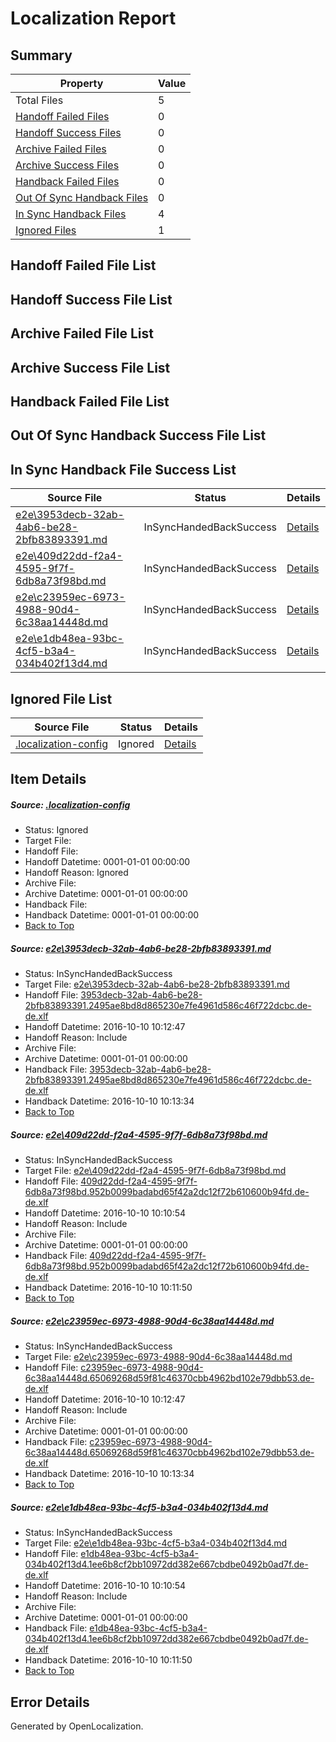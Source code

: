 # <a name='report-top'></a> Localization Report

## Summary
 Property | Value 
 -------- | ----- 
 Total Files | 5
[ Handoff Failed Files ](#handoff-failed-list)| 0
[ Handoff Success Files ](#handoff-success-list)| 0
[ Archive Failed Files ](#archive-failed-list)| 0
[ Archive Success Files ](#archive-success-list)| 0
[ Handback Failed Files ](#handback-failed-list)| 0
[ Out Of Sync Handback Files ](#outofsync-handback-success-list)| 0
[ In Sync Handback Files ](#insync-handback-success-list)| 4
[ Ignored Files ](#ignored-list)| 1

## <a name='handoff-failed-list'></a> Handoff Failed File List

## <a name='handoff-success-list'></a> Handoff Success File List

## <a name='archive-failed-list'></a> Archive Failed File List

## <a name='archive-success-list'></a> Archive Success File List

## <a name='handback-failed-list'></a> Handback Failed File List

## <a name='outofsync-handback-success-list'></a> Out Of Sync Handback Success File List

## <a name='insync-handback-success-list'></a> In Sync Handback File Success List
 Source File | Status | Details 
 ----------- | ------ | ------- 
 [e2e\3953decb-32ab-4ab6-be28-2bfb83893391.md](https://github.com/OpenLocalizationTestOrg/ol-test0/blob/4037a1886b184ce6599e16adaaf2b9de26b54592/e2e/3953decb-32ab-4ab6-be28-2bfb83893391.md) | InSyncHandedBackSuccess | [Details](#3db7d11b9796919652c9527511831d44b037c5bf1)
 [e2e\409d22dd-f2a4-4595-9f7f-6db8a73f98bd.md](https://github.com/OpenLocalizationTestOrg/ol-test0/blob/9c9ca23dfbb3def4975df7089c56198826414625/e2e/409d22dd-f2a4-4595-9f7f-6db8a73f98bd.md) | InSyncHandedBackSuccess | [Details](#96fa1998bb3ab4ad48ca44f7804b7be1bd080ba42)
 [e2e\c23959ec-6973-4988-90d4-6c38aa14448d.md](https://github.com/OpenLocalizationTestOrg/ol-test0/blob/4037a1886b184ce6599e16adaaf2b9de26b54592/e2e/c23959ec-6973-4988-90d4-6c38aa14448d.md) | InSyncHandedBackSuccess | [Details](#e4d37ca193e82acbb51cd6de2e43dbf482464d0f3)
 [e2e\e1db48ea-93bc-4cf5-b3a4-034b402f13d4.md](https://github.com/OpenLocalizationTestOrg/ol-test0/blob/9c9ca23dfbb3def4975df7089c56198826414625/e2e/e1db48ea-93bc-4cf5-b3a4-034b402f13d4.md) | InSyncHandedBackSuccess | [Details](#4892af986503bf50f776b88da44e167b4f08a18a4)

## <a name='ignored-list'></a> Ignored File List
 Source File | Status | Details 
 ----------- | ------ | ------- 
 [.localization-config](https://github.com/OpenLocalizationTestOrg/ol-test0/blob/4037a1886b184ce6599e16adaaf2b9de26b54592/.localization-config) | Ignored | [Details](#c268a05ecaa7ec85942ed632c29928ee5bd6da8d0)

## Item Details
##### <a name='c268a05ecaa7ec85942ed632c29928ee5bd6da8d0'></a> Source: [.localization-config](https://github.com/OpenLocalizationTestOrg/ol-test0/blob/4037a1886b184ce6599e16adaaf2b9de26b54592/.localization-config)
* Status: Ignored
* Target File: 
* Handoff File: 
* Handoff Datetime: 0001-01-01 00:00:00
* Handoff Reason: Ignored
* Archive File: 
* Archive Datetime: 0001-01-01 00:00:00
* Handback File: 
* Handback Datetime: 0001-01-01 00:00:00
* [Back to Top](#report-top)

##### <a name='3db7d11b9796919652c9527511831d44b037c5bf1'></a> Source: [e2e\3953decb-32ab-4ab6-be28-2bfb83893391.md](https://github.com/OpenLocalizationTestOrg/ol-test0/blob/4037a1886b184ce6599e16adaaf2b9de26b54592/e2e/3953decb-32ab-4ab6-be28-2bfb83893391.md)
* Status: InSyncHandedBackSuccess
* Target File: [e2e\3953decb-32ab-4ab6-be28-2bfb83893391.md](https://github.com/OpenLocalizationTestOrg/ol-test0-dede/blob/94cce3fdbba77c562291a21cbcbbc5e533254261/e2e/3953decb-32ab-4ab6-be28-2bfb83893391.md)
* Handoff File: [3953decb-32ab-4ab6-be28-2bfb83893391.2495ae8bd8d865230e7fe4961d586c46f722dcbc.de-de.xlf](https://github.com/OpenLocalizationTestOrg/ol-test0-handoff/blob/faa9e15f4f0c8e61091b933c7ac98619081352e7/ol-handoff/OpenLocalizationTestOrg/ol-test0-dede/qimu/high/3953decb-32ab-4ab6-be28-2bfb83893391.2495ae8bd8d865230e7fe4961d586c46f722dcbc.de-de.xlf)
* Handoff Datetime: 2016-10-10 10:12:47
* Handoff Reason: Include
* Archive File: 
* Archive Datetime: 0001-01-01 00:00:00
* Handback File: [3953decb-32ab-4ab6-be28-2bfb83893391.2495ae8bd8d865230e7fe4961d586c46f722dcbc.de-de.xlf](https://github.com/OpenLocalizationTestOrg/ol-test0-handback/blob/bcbdf5568e5c9c9b1cc27e83abaf4b7798b16407/ol-handback/OpenLocalizationTestOrg/ol-test0-dede/qimu/high/3953decb-32ab-4ab6-be28-2bfb83893391.2495ae8bd8d865230e7fe4961d586c46f722dcbc.de-de.xlf)
* Handback Datetime: 2016-10-10 10:13:34
* [Back to Top](#report-top)

##### <a name='96fa1998bb3ab4ad48ca44f7804b7be1bd080ba42'></a> Source: [e2e\409d22dd-f2a4-4595-9f7f-6db8a73f98bd.md](https://github.com/OpenLocalizationTestOrg/ol-test0/blob/9c9ca23dfbb3def4975df7089c56198826414625/e2e/409d22dd-f2a4-4595-9f7f-6db8a73f98bd.md)
* Status: InSyncHandedBackSuccess
* Target File: [e2e\409d22dd-f2a4-4595-9f7f-6db8a73f98bd.md](https://github.com/OpenLocalizationTestOrg/ol-test0-dede/blob/5c1722669f50066ff256583bbc48f894abbaa655/e2e/409d22dd-f2a4-4595-9f7f-6db8a73f98bd.md)
* Handoff File: [409d22dd-f2a4-4595-9f7f-6db8a73f98bd.952b0099badabd65f42a2dc12f72b610600b94fd.de-de.xlf](https://github.com/OpenLocalizationTestOrg/ol-test0-handoff/blob/83c5954ee18752968398cd987a26666f3736f78f/ol-handoff/OpenLocalizationTestOrg/ol-test0-dede/qimu/ht/409d22dd-f2a4-4595-9f7f-6db8a73f98bd.952b0099badabd65f42a2dc12f72b610600b94fd.de-de.xlf)
* Handoff Datetime: 2016-10-10 10:10:54
* Handoff Reason: Include
* Archive File: 
* Archive Datetime: 0001-01-01 00:00:00
* Handback File: [409d22dd-f2a4-4595-9f7f-6db8a73f98bd.952b0099badabd65f42a2dc12f72b610600b94fd.de-de.xlf](https://github.com/OpenLocalizationTestOrg/ol-test0-handback/blob/08efd4f6bc58b2a7229864ead2a2bf5d2ee4ebf4/ol-handback/OpenLocalizationTestOrg/ol-test0-dede/qimu/ht/409d22dd-f2a4-4595-9f7f-6db8a73f98bd.952b0099badabd65f42a2dc12f72b610600b94fd.de-de.xlf)
* Handback Datetime: 2016-10-10 10:11:50
* [Back to Top](#report-top)

##### <a name='e4d37ca193e82acbb51cd6de2e43dbf482464d0f3'></a> Source: [e2e\c23959ec-6973-4988-90d4-6c38aa14448d.md](https://github.com/OpenLocalizationTestOrg/ol-test0/blob/4037a1886b184ce6599e16adaaf2b9de26b54592/e2e/c23959ec-6973-4988-90d4-6c38aa14448d.md)
* Status: InSyncHandedBackSuccess
* Target File: [e2e\c23959ec-6973-4988-90d4-6c38aa14448d.md](https://github.com/OpenLocalizationTestOrg/ol-test0-dede/blob/94cce3fdbba77c562291a21cbcbbc5e533254261/e2e/c23959ec-6973-4988-90d4-6c38aa14448d.md)
* Handoff File: [c23959ec-6973-4988-90d4-6c38aa14448d.65069268d59f81c46370cbb4962bd102e79dbb53.de-de.xlf](https://github.com/OpenLocalizationTestOrg/ol-test0-handoff/blob/faa9e15f4f0c8e61091b933c7ac98619081352e7/ol-handoff/OpenLocalizationTestOrg/ol-test0-dede/qimu/high/c23959ec-6973-4988-90d4-6c38aa14448d.65069268d59f81c46370cbb4962bd102e79dbb53.de-de.xlf)
* Handoff Datetime: 2016-10-10 10:12:47
* Handoff Reason: Include
* Archive File: 
* Archive Datetime: 0001-01-01 00:00:00
* Handback File: [c23959ec-6973-4988-90d4-6c38aa14448d.65069268d59f81c46370cbb4962bd102e79dbb53.de-de.xlf](https://github.com/OpenLocalizationTestOrg/ol-test0-handback/blob/bcbdf5568e5c9c9b1cc27e83abaf4b7798b16407/ol-handback/OpenLocalizationTestOrg/ol-test0-dede/qimu/high/c23959ec-6973-4988-90d4-6c38aa14448d.65069268d59f81c46370cbb4962bd102e79dbb53.de-de.xlf)
* Handback Datetime: 2016-10-10 10:13:34
* [Back to Top](#report-top)

##### <a name='4892af986503bf50f776b88da44e167b4f08a18a4'></a> Source: [e2e\e1db48ea-93bc-4cf5-b3a4-034b402f13d4.md](https://github.com/OpenLocalizationTestOrg/ol-test0/blob/9c9ca23dfbb3def4975df7089c56198826414625/e2e/e1db48ea-93bc-4cf5-b3a4-034b402f13d4.md)
* Status: InSyncHandedBackSuccess
* Target File: [e2e\e1db48ea-93bc-4cf5-b3a4-034b402f13d4.md](https://github.com/OpenLocalizationTestOrg/ol-test0-dede/blob/5c1722669f50066ff256583bbc48f894abbaa655/e2e/e1db48ea-93bc-4cf5-b3a4-034b402f13d4.md)
* Handoff File: [e1db48ea-93bc-4cf5-b3a4-034b402f13d4.1ee6b8cf2bb10972dd382e667cbdbe0492b0ad7f.de-de.xlf](https://github.com/OpenLocalizationTestOrg/ol-test0-handoff/blob/83c5954ee18752968398cd987a26666f3736f78f/ol-handoff/OpenLocalizationTestOrg/ol-test0-dede/qimu/ht/e1db48ea-93bc-4cf5-b3a4-034b402f13d4.1ee6b8cf2bb10972dd382e667cbdbe0492b0ad7f.de-de.xlf)
* Handoff Datetime: 2016-10-10 10:10:54
* Handoff Reason: Include
* Archive File: 
* Archive Datetime: 0001-01-01 00:00:00
* Handback File: [e1db48ea-93bc-4cf5-b3a4-034b402f13d4.1ee6b8cf2bb10972dd382e667cbdbe0492b0ad7f.de-de.xlf](https://github.com/OpenLocalizationTestOrg/ol-test0-handback/blob/08efd4f6bc58b2a7229864ead2a2bf5d2ee4ebf4/ol-handback/OpenLocalizationTestOrg/ol-test0-dede/qimu/ht/e1db48ea-93bc-4cf5-b3a4-034b402f13d4.1ee6b8cf2bb10972dd382e667cbdbe0492b0ad7f.de-de.xlf)
* Handback Datetime: 2016-10-10 10:11:50
* [Back to Top](#report-top)


## Error Details

Generated by OpenLocalization.
